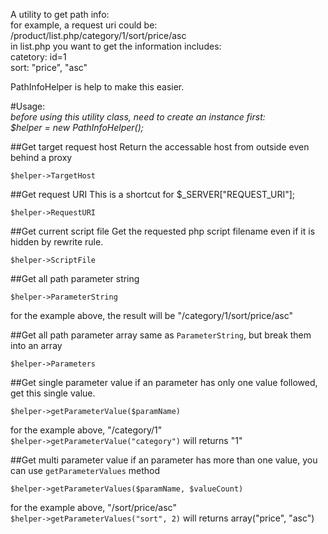 A utility to get path info:  
for example, a request uri could be:  
/product/list.php/category/1/sort/price/asc  
in list.php you want to get the information includes:  
catetory: id=1  
sort: "price", "asc"

PathInfoHelper is help to make this easier.

#Usage:  
*before using this utility class, need to create an instance first:*  
*$helper = new PathInfoHelper();*

##Get target request host
Return the accessable host from outside even behind a proxy

    $helper->TargetHost

##Get request URI
This is a shortcut for $_SERVER["REQUEST_URI"];

    $helper->RequestURI

##Get current script file
Get the requested php script filename even if it is hidden by rewrite rule.

    $helper->ScriptFile

##Get all path parameter string

    $helper->ParameterString

for the example above, the result will be "/category/1/sort/price/asc"

##Get all path parameter array
same as `ParameterString`, but break them into an array

    $helper->Parameters

##Get single parameter value
if an parameter has only one value followed, get this single value.

    $helper->getParameterValue($paramName)

for the example above, "/category/1"  
`$helper->getParameterValue("category")` will returns "1"

##Get multi parameter value
if an parameter has more than one value, you can use `getParameterValues` method

    $helper->getParameterValues($paramName, $valueCount)

for the example above, "/sort/price/asc"  
`$helper->getParameterValues("sort", 2)` will returns array("price", "asc")